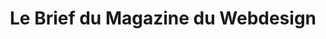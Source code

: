 ---
layout: brief-emails_index
title: Le Brief du Magazine du Webdesign
description: Le Brief, un email quotidien contenant les news les plus populaires et inspirantes sur le Web design et le développement Web
intro: Inscrivez-vous au Brief et recevez chaque jour un email avec des articles et des ressources soigneusement sélectionnés. Ne perdez plus votre temps à chercher des infos valant la peine d'être lues ou de superbes fichiers sources, concentrez-vous sur l'essentiel, la conception des expériences numériques de demain (always shipping...) sans pour autant sacrifier votre veille.
text-twtr : Le Brief du @MagDuWebdesign. Rejoingnez 10,000+ designers, développeurs, artistes et créateurs à la recherche des dernières nouveautés en Web design.
permalink: /le-brief/
---